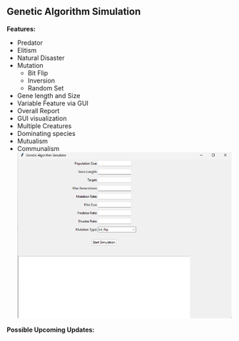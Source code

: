 ##  Genetic Algorithm Simulation 
**Features:**

 - Predator
 - Elitism 
 - Natural Disaster 
 - Mutation 
   - Bit Flip
   - Inversion 
   - Random Set
 - Gene length and Size
 - Variable Feature via GUI
 - Overall Report 
 - GUI visualization 
 - Multiple Creatures
 - Dominating species 
 - Mutualism 
 - Communalism   
 ![enter image description here](https://github.com/Dumbo-programmer/Genetic-Algorithm-Simulation/blob/main/image1.png?raw=true)


**Possible Upcoming Updates:** 
